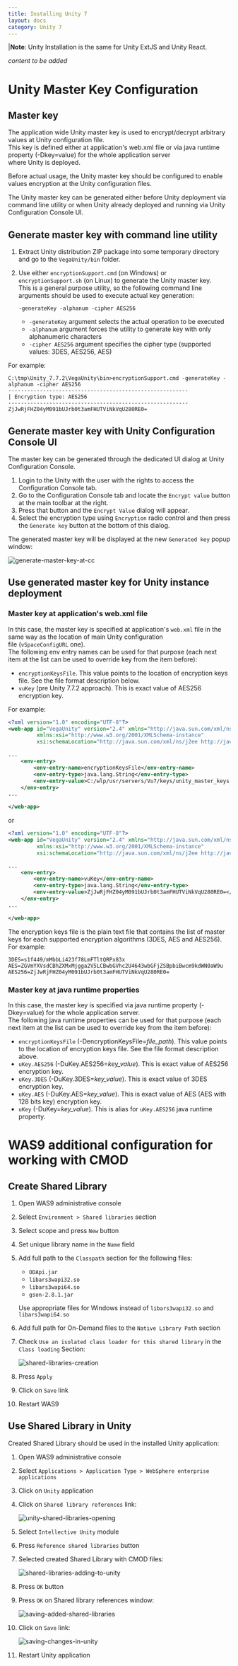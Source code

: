 ```yaml
---
title: Installing Unity 7
layout: docs
category: Unity 7
---
```

|**Note**: Unity Installation is the same for Unity ExtJS and Unity React.

*content to be added*

# Unity Master Key Configuration

## Master key

The application wide Unity master key is used to encrypt/decrypt arbitrary values at Unity configuration file.  
This key is defined either at application's web.xml file or via java runtime property (-Dkey=value) for the whole application server  
where Unity is deployed.

Before actual usage, the Unity master key should be configured to enable values encryption at the Unity configuration files.

The Unity master key can be generated either before Unity deployment via command line utility or when Unity already deployed and running via 
Unity Configuration Console UI.

## Generate master key with command line utility

1. Extract Unity distribution ZIP package into some temporary directory and go to the `VegaUnity/bin` folder.  
2. Use either `encryptionSupport.cmd` (on Windows) or `encryptionSupport.sh` (on Linux) to generate the Unity master key.  
    This is a general purpose utility, so the following command line arguments should be used to execute actual key generation:

    ```
    -generateKey -alphanum -cipher AES256
    ```
 
    - `-generateKey` argument selects the actual operation to be executed
    - `-alphanum` argument forces the utility to generate key with only alphanumeric characters
    - `-cipher AES256` argument specifies the cipher type (supported values: 3DES, AES256, AES)

For example:  
```
C:\tmp\Unity_7.7.2\VegaUnity\bin>encryptionSupport.cmd -generateKey -alphanum -cipher AES256
---------------------------------------------------------
| Encryption type: AES256
---------------------------------------------------------
ZjJwRjFHZ04yM091bUJrb0t3amFHUTViNkVqU280RE0=
```

## Generate master key with Unity Configuration Console UI

The master key can be generated through the dedicated UI dialog at Unity Configuration Console. 
 
1. Login to the Unity with the user with the rights to access the Configuration Console tab.  
2. Go to the Configuration Console tab and locate the `Encrypt value` button at the main toolbar at the right.  
3. Press that button and the `Encrypt Value` dialog will appear.  
4. Select the encryption type using `Encryption` radio control and then press the `Generate key` button at the bottom of this dialog.  

The generated master key will be displayed at the new `Generated key` popup window:

![generate-master-key-at-cc](installing-unity-7/images/generate-master-key-at-cc.png) 


## Use generated master key for Unity instance deployment

### Master key at application's web.xml file

In this case, the master key is specified at application's `web.xml` file in the same way as the location of main Unity configuration  
file (`vSpaceConfigURL` one).  
The following env entry names can be used for that purpose (each next item at the list can be used to override key from the item before):  

- `encryptionKeysFile`. This value points to the location of encryption keys file. See the file format description below.
- `vuKey` (pre Unity 7.7.2 approach). This is exact value of AES256 encryption key.

For example:
```xml
<?xml version="1.0" encoding="UTF-8"?>
<web-app id="VegaUnity" version="2.4" xmlns="http://java.sun.com/xml/ns/j2ee"
         xmlns:xsi="http://www.w3.org/2001/XMLSchema-instance"
         xsi:schemaLocation="http://java.sun.com/xml/ns/j2ee http://java.sun.com/xml/ns/j2ee/web-app_2_4.xsd">

...
    <env-entry>
        <env-entry-name>encryptionKeysFile</env-entry-name>
        <env-entry-type>java.lang.String</env-entry-type>
        <env-entry-value>C:/wlp/usr/servers/Vu7/keys/unity_master_keys.txt</env-entry-value>
    </env-entry>
...

</web-app>
```

or

```xml
<?xml version="1.0" encoding="UTF-8"?>
<web-app id="VegaUnity" version="2.4" xmlns="http://java.sun.com/xml/ns/j2ee"
         xmlns:xsi="http://www.w3.org/2001/XMLSchema-instance"
         xsi:schemaLocation="http://java.sun.com/xml/ns/j2ee http://java.sun.com/xml/ns/j2ee/web-app_2_4.xsd">

...
    <env-entry>
        <env-entry-name>vuKey</env-entry-name>
        <env-entry-type>java.lang.String</env-entry-type>
        <env-entry-value>ZjJwRjFHZ04yM091bUJrb0t3amFHUTViNkVqU280RE0=</env-entry-value>
    </env-entry>
...

</web-app>
```

The encryption keys file is the plain text file that contains the list of master keys for each supported encryption algorithms (3DES, AES and AES256).  
For example:

```text
3DES=s1f449/mMbbLi423f78LmFTltQRPx83x
AES=ZGVmYXVsdCBhZXMxMjgga2V5LCBwbGVhc2U4643wbGFjZSBpbiBwcm9kdWN0aW9u
AES256=ZjJwRjFHZ04yM091bUJrb0t3amFHUTViNkVqU280RE0=
```

### Master key at java runtime properties

In this case, the master key is specified via java runtime property (-Dkey=value) for the whole application server.  
The following java runtime properties can be used for that purpose (each next item at the list can be used to override key from the item before):  

* `encryptionKeysFile` (-DencryptionKeysFile=_file_path_). This value points to the location of encryption keys file. See the file format description above.
* `uKey.AES256` (-DuKey.AES256=_key_value_). This is exact value of AES256 encryption key.
* `uKey.3DES` (-DuKey.3DES=_key_value_). This is exact value of 3DES encryption key.
* `uKey.AES` (-DuKey.AES=_key_value_). This is exact value of AES (AES with 128 bits key) encryption key.
* `uKey` (-DuKey=_key_value_). This is alias for `uKey.AES256` java runtime property.

# WAS9 additional configuration for working with CMOD

## Create Shared Library

1. Open WAS9 administrative console
2. Select `Environment > Shared libraries` section
3. Select scope and press `New` button
4. Set unique library name in the `Name` field
5. Add full path to the `Classpath` section for the following files:
   - `ODApi.jar`
   - `libars3wapi32.so`
   - `libars3wapi64.so`
   - `gson-2.8.1.jar`
   
   Use appropriate files for Windows instead of `libars3wapi32.so` and `libars3wapi64.so`
6. Add full path for On-Demand files to the `Native Library Path` section
7. Check `Use an isolated class loader for this shared library` in the `Class loading` Section:

    ![shared-libraries-creation](installing-unity-7/images/shared-libraries-creation.png)
     
8. Press `Apply`
9. Click on `Save` link
10. Restart WAS9

## Use Shared Library in Unity

Created Shared Library should be used in the installed Unity application:

1. Open WAS9 administrative console
2. Select `Applications > Application Type > WebSphere enterprise applications`
3. Click on `Unity` application
4. Click on `Shared library references` link:

    ![unity-shared-libraries-opening](installing-unity-7/images/unity-shared-libraries-opening.png)
     
5. Select `Intellective Unity` module
6. Press `Reference shared libraries` button
7. Selected created Shared Library with CMOD files:

    ![shared-libraries-adding-to-unity](installing-unity-7/images/shared-libraries-adding-to-unity.png) 

8. Press `OK` button
9. Press `OK` on Shared library references window:

    ![saving-added-shared-libraries](installing-unity-7/images/saving-added-shared-libraries.png)
     
10. Click on `Save` link:

    ![saving-changes-in-unity](installing-unity-7/images/saving-changes-in-unity.png)
     
11. Restart Unity application

